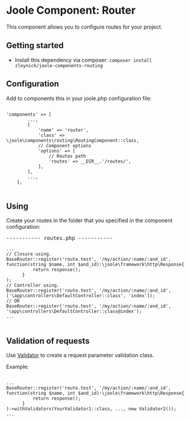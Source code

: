 # Joole Component: Router

This component allows you to configure routes for your project.
## Getting started

* Install this dependency via composer: <code>composer install zloynick/joole-components-routing</code>

## Configuration

Add to components this in your joole.php configuration file:
<pre>
<code>
'components' => [
        ...,
        [
            'name' => 'router',
            'class' => \joole\components\routing\RoutingComponent::class,
            // Component options
            'options' => [
                // Routes path
                'routes' => __DIR__.'/routes/',
            ],
        ],
        ...,
    ],
</code>
</pre>

## Using

Create your routes in the folder that you specified in the component configuration:

<pre>
----------- routes.php -----------
<code>
...
// Closure using.
BaseRouter::register('route.test', '/my/action/:name/:and_id', function(string $name, int $and_id):\joole\framework\http\Response{
          return response();
      }
);
// Controller using.
BaseRouter::register('route.test', '/my/action/:name/:and_id', ['\app\controllers\DefaultController::class', 'index']);
// OR
BaseRouter::register('route.test', '/my/action/:name/:and_id', '\app\controllers\DefaultController::class@index');
...
</code>
</pre>

## Validation of requests

Use [Validator](https://github.com/ZloyNick/joole-framework/blob/master/src/validator/http/RequestValidator.php) to create a request parameter validation class.

Example:

<pre>
<code>
...
BaseRouter::register('route.test', '/my/action/:name/:and_id', function(string $name, int $and_id):\joole\framework\http\Response{
          return response();
      }
)->withValidators(YourValidator1::class, ..., new Validator2());
...
</code>
</pre>